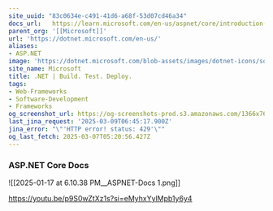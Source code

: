```yaml
---
site_uuid: "83c0634e-c491-41d6-a68f-53d07cd46a34"
docs_url:   https://learn.microsoft.com/en-us/aspnet/core/introduction-to-aspnet-core?view=aspnetcore-9.0
parent_org: '[[Microsoft]]'
url: 'https://dotnet.microsoft.com/en-us/'
aliases:
- ASP.NET
image: 'https://dotnet.microsoft.com/blob-assets/images/dotnet-icons/square.png'
site_name: Microsoft
title: .NET | Build. Test. Deploy.
tags:
- Web-Frameworks
- Software-Development
- Frameworks
og_screenshot_url: https://og-screenshots-prod.s3.amazonaws.com/1366x768/80/false/aba51b6c10fd1449e5700fc8c022c53157247b32bce5e33217495b11d9aee78a.jpeg
last_jina_request: '2025-03-09T06:45:17.900Z'
jina_error: "\"'HTTP error! status: 429'\""
og_last_fetch: 2025-03-07T05:20:56.427Z
---
```


### ASP.NET Core Docs
![[2025-01-17 at 6.10.38 PM__ASPNET-Docs 1.png]]

https://youtu.be/p9S0wZtXz1s?si=eMyhxYylMpb1y6y4
